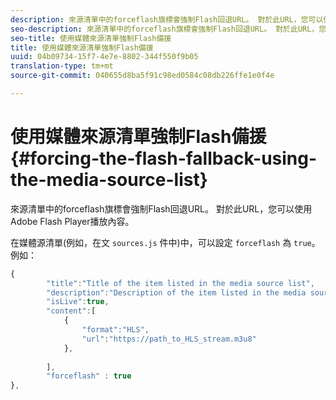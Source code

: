 ```yaml
---
description: 來源清單中的forceflash旗標會強制Flash回退URL。 對於此URL，您可以使用Adobe Flash Player播放內容。
seo-description: 來源清單中的forceflash旗標會強制Flash回退URL。 對於此URL，您可以使用Adobe Flash Player播放內容。
seo-title: 使用媒體來源清單強制Flash備援
title: 使用媒體來源清單強制Flash備援
uuid: 04b09734-15f7-4e7e-8802-344f550f9b05
translation-type: tm+mt
source-git-commit: 040655d8ba5f91c98ed0584c08db226ffe1e0f4e

---
```



# 使用媒體來源清單強制Flash備援{#forcing-the-flash-fallback-using-the-media-source-list}

來源清單中的forceflash旗標會強制Flash回退URL。 對於此URL，您可以使用Adobe Flash Player播放內容。

在媒體源清單(例如，在文 `sources.js` 件中)中，可以設定 `forceflash` 為 `true`。 例如：

```js
{ 
        "title":"Title of the item listed in the media source list",
        "description":"Description of the item listed in the media source list",
        "isLive":true,
        "content":[ 
            { 
                "format":"HLS",
                "url":"https://path_to_HLS_stream.m3u8"
            },
 
        ],
        "forceflash" : true
},
```

